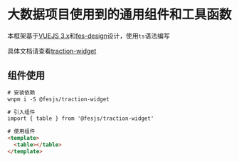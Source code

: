 # 大数据项目使用到的通用组件和工具函数

本框架基于[VUEJS 3.x](https://cn.vuejs.org/)和[fes-design](https://fes-design.mumblefe.cn/)设计，使用`ts`语法编写

具体文档请查看[traction-widget](https://www.mumblefe.cn/p/traction-widget)

## 组件使用

```html
# 安装依赖
wnpm i -S @fesjs/traction-widget

# 引入组件
import { table } from '@fesjs/traction-widget'

# 使用组件
<template>
  <table></table>
</template>
```
